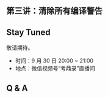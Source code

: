 ## 第三讲：清除所有编译警告

		
## Stay Tuned

敬请期待。

- 时间：9 月 30 日 20:00 ~ 21:00
- 地点：微信视频号“考鼎录”直播间

		
## Q & A

